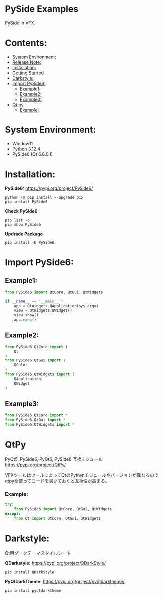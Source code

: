 # PySide Examples <!-- omit in toc -->
PySide in VFX.


# Contents: <!-- omit in toc -->

- [System Environment:](#system-environment)
- [Release Note:](#release-note)
- [Installation:](#installation)
- [Getting Started](./000_Geting_Started/Getting_Started.md)
- [Darkstyle:](#darkstyle)
- [Import PySide6:](#import-PySide6)
  - [Example1:](#example1)
  - [Example2:](#example2)
  - [Example3:](#example3)
- [Qt.py](#qtpy)
  - [Example:](#example)

# System Environment:
* Window11
* Python 3.12.4
* PySide6 (Qt 6.8.0.1)


# Installation:
**PySide6:** https://pypi.org/project/PySide6/
```
python -m pip install --upgrade pip
pip install PySide6
```

**Check PySide6**
```
pip list -o
pip show PySide6
```

**Updrade Package**
```
pip install -U PySide6
```

# Import PySide6:
## Example1:
```Python
from PySide6 import QtCore, QtGui, QtWidgets

if __name__ == '__main__':
    app = QtWidgets.QApplication(sys.argv)
    view = QtWidgets.QWidget()
    view.show()
    app.exec()
```

## Example2:
```Python
from PySide6.QtCore import (
    Qt
)
from PySide6.QtGui import (
    QColor
)
from PySide6.QtWidgets import (
    QApplication,
    QWidget
)
```

## Example3:
```Python
from PySide6.QtCore import *
from PySide6.QtGui import *
from PySide6.QtWidgets import *
```

# QtPy
PyQt5, PySide6, PyQt6, PySide6 互換モジュール
https://pypi.org/project/QtPy/

VFXツールはツールによってQtのPythonモジュールやバージョンが異なるのでqtpyを使ってコードを書いておくと互換性が高まる。

### Example:
```Python
try:
    from PySide6 import QtCore, QtGui, QtWidgets
except:
    from Qt import QtCore, QtGui, QtWidgets
```

# Darkstyle:
Qt用ダークテーマスタイルシート
  
**QDarkstyle:** https://pypi.org/project/QDarkStyle/
```
pip install QDarkStyle
```

**PyQtDarkTheme:** https://pypi.org/project/pyqtdarktheme/
```
pip install pyqtdarktheme
```
